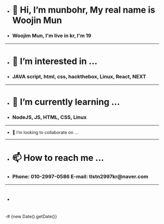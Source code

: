 - <h1>👋 Hi, I’m munbohr, My real name is Woojin Mun </h1>
- <h3>Woojim Mun, I'm live in kr, I'm 19</h3>
- ---

- <h1>👀 I’m interested in ... </h1> 
- <h3>JAVA script, html, css, hackthebox, Linux, React, NEXT</h3>
---
- <h1>🌱 I’m currently learning ... </h1> 
- <h3>NodeJS, JS, HTML, CSS, Linux</h3>
---
- 💞️ I’m looking to collaborate on ...
---
- <h1>📫 How to reach me ...</h1> 
- <h3>Phone: 010-2997-0586 E-mail: tlstn2997kr@naver.com</h3>
---
- <h1></h1>
-# {new Date().getDate()}
<!---
munbohr/munbohr is a ✨ special ✨ repository because its `README.md` (this file) appears on your GitHub profile.
You can click the Preview link to take a look at your changes.
--->
